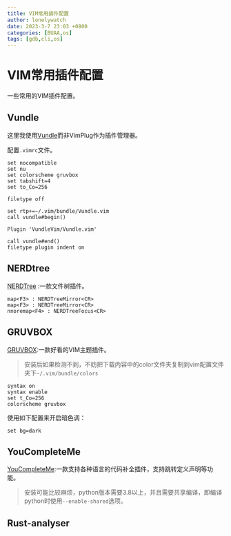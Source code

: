 ```yaml
---
title: VIM常用插件配置
author: lonelywatch
date: 2023-3-7 23:03 +0800
categories: [BUAA,os]
tags: [gdb,cli,os]
---
```


# VIM常用插件配置

一些常用的VIM插件配置。

## Vundle

这里我使用[Vundle](https://github.com/VundleVim/Vundle.vim)而非VimPlug作为插件管理器。

配置`.vimrc`文件。

```
set nocompatible              
set nu
set colorscheme gruvbox
set tabshift=4
set to_Co=256

filetype off                  

set rtp+=~/.vim/bundle/Vundle.vim
call vundle#begin()

Plugin 'VundleVim/Vundle.vim'

call vundle#end()            
filetype plugin indent on    

```

## NERDtree

[NERDTree](https://github.com/preservim/nerdtree) :一款文件树插件。​



```
map<F3> : NERDTreeMirror<CR>
map<F3> : NERDTreeMirror<CR>
nnoremap<F4> : NERDTreeFocus<CR>

```

## GRUVBOX

[GRUVBOX](https://github.com/morhetz/gruvbox):一款好看的VIM主题插件。

>  安装后如果检测不到，不妨把下载内容中的color文件夹复制到vim配置文件夹下`~/.vim/bundle/colors`


```
syntax on
syntax enable
set t_Co=256
colorscheme gruvbox
```

使用如下配置来开启暗色调：

```
set bg=dark
```

## YouCompleteMe

[YouCompleteMe](https://github.com/ycm-core/YouCompleteMe):一款支持各种语言的代码补全插件，支持跳转定义声明等功能。

> 安装可能比较麻烦，python版本需要3.8以上，并且需要共享编译，即编译python时使用`--enable-shared`选项。


## Rust-analyser




​		